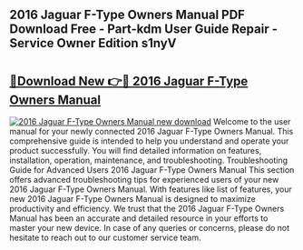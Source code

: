 ## 2016 Jaguar F-Type Owners Manual PDF Download Free - Part-kdm User Guide Repair - Service Owner Edition s1nyV

# <h2><a href="http://bc33133.oget.top/?id=2016+Jaguar+F-Type+Owners+Manual">🔗Download New 👉🔴 2016 Jaguar F-Type Owners Manual</a></h2>

[![2016 Jaguar F-Type Owners Manual new download](https://i.imgur.com/5g1atiW.png)](http://bc33133.oget.top/?id=2016+Jaguar+F-Type+Owners+Manual)
Welcome to the user manual for your newly connected 2016 Jaguar F-Type Owners Manual. This comprehensive guide is intended to help you understand and operate your product successfully. You will find detailed information on features, installation, operation, maintenance, and troubleshooting. Troubleshooting Guide for Advanced Users 2016 Jaguar F-Type Owners Manual This section offers advanced troubleshooting tips for experienced users of your new 2016 Jaguar F-Type Owners Manual. With features like list of features, your new 2016 Jaguar F-Type Owners Manual is designed to maximize productivity and efficiency. We trust that the 2016 Jaguar F-Type Owners Manual has been an accurate and detailed resource in your efforts to master your new device. In case of any queries or concerns, please do not hesitate to reach out to our customer service team.
